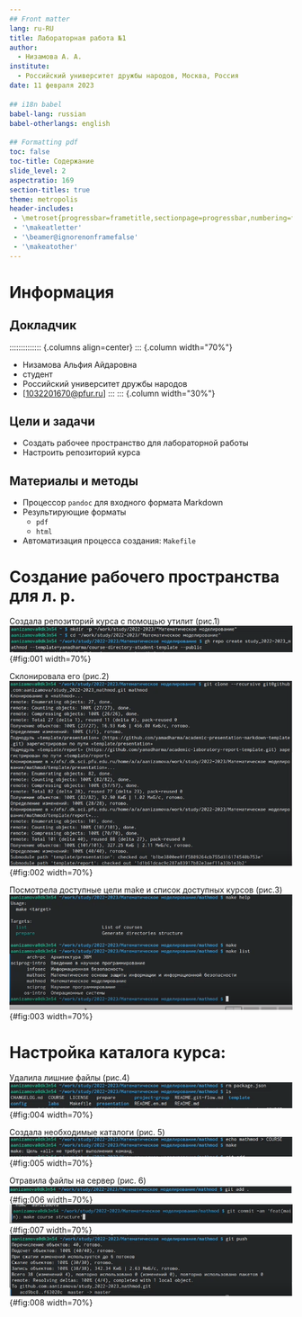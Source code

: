 ```yaml
---
## Front matter
lang: ru-RU
title: Лабораторная работа №1
author:
  - Низамова А. А.
institute:
  - Российский университет дружбы народов, Москва, Россия
date: 11 февраля 2023

## i18n babel
babel-lang: russian
babel-otherlangs: english

## Formatting pdf
toc: false
toc-title: Содержание
slide_level: 2
aspectratio: 169
section-titles: true
theme: metropolis
header-includes:
 - \metroset{progressbar=frametitle,sectionpage=progressbar,numbering=fraction}
 - '\makeatletter'
 - '\beamer@ignorenonframefalse'
 - '\makeatother'
---
```


# Информация

## Докладчик

:::::::::::::: {.columns align=center}
::: {.column width="70%"}

  * Низамова Альфия Айдаровна
  * студент
  * Российский университет дружбы народов
  * [1032201670@pfur.ru]
:::
::: {.column width="30%"}


## Цели и задачи

- Создать рабочее пространство для лабораторной работы
- Настроить репозиторий курса

## Материалы и методы

- Процессор `pandoc` для входного формата Markdown
- Результирующие форматы
	- `pdf`
	- `html`
- Автоматизация процесса создания: `Makefile`

# Создание рабочего пространства для л. р.

Создала репозиторий курса с помощью утилит
(рис.1)
![Создание репозитория курса](image/1.png){#fig:001 width=70%}

Склонировала его (рис.2)
![Создание репозитория курса 2](image/2.png){#fig:002 width=70%}

Посмотрела доступные цели make и список доступных курсов (рис.3)
![Доступные цели make](image/3.png){#fig:003 width=70%}

# Настройка каталога курса:
Удалила лишние файлы (рис.4)
![Удаление](image/4.png){#fig:004 width=70%}

Создала необходимые каталоги (рис. 5)
![Создание каталогов](image/5.png){#fig:005 width=70%}

Отравила файлы на сервер (рис. 6)
![Отправление файлов](image/6.png){#fig:006 width=70%}
![Отправление файлов 2](image/7.png){#fig:007 width=70%}
![Отправление файлов 3](image/8.png){#fig:008 width=70%}
